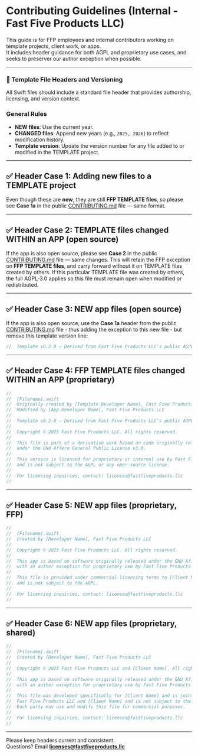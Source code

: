 # Contributing Guidelines (Internal - Fast Five Products LLC)

This guide is for FFP employees and internal contributors working on template projects, client work, or apps.  
It includes header guidance for both AGPL and proprietary use cases, and seeks to preserver our author exception when possible.

---

### 📄 Template File Headers and Versioning

All Swift files should include a standard file header that provides authorship, licensing, and version context.

### General Rules

- **NEW files**: Use the current year.
- **CHANGED files**: Append new years (e.g., `2025, 2026`) to reflect modification history.
- **Template version**: Update the version number for any file added to or modified in the TEMPLATE project.  

---

## ✅ Header Case 1: Adding new files to a TEMPLATE project

Even though these are **new**, they are still **FFP TEMPLATE files**, so please see **Case 1a** in the public [CONTRIBUTING.md](../CONTRIBUTING.md)  file — same format.

---

## ✅ Header Case 2: TEMPLATE files changed WITHIN an APP (open source)

If the app is also open source, please see **Case 2** in the public [CONTRIBUTING.md](../CONTRIBUTING.md)  file — same changes.  This will retain the FFP exception on **FFP TEMPLATE files**, and carry forward without it on TEMPLATE files created by others.  If this particular TEMPLATE file was created by others, the full AGPL-3.0 applies so this file must remain open when modified or redistributed.

---

## ✅ Header Case 3: NEW app files (open source)

If the app is also open source, use the **Case 1a** header from the public [CONTRIBUTING.md](../CONTRIBUTING.md)  file - thus adding the exception to this new file - but remove this template version line:
```swift
//  Template v0.2.0 — Derived from Fast Five Products LLC's public AGPL template.
```

---

## ✅ Header Case 4: FFP TEMPLATE files changed WITHIN an APP (proprietary)

```swift
//
//  [Filename].swift
//  Originally created by [Template Developer Name], Fast Five Products LLC
//  Modified by [App Developer Name], Fast Five Products LLC
//
//  Template v0.2.0 — Derived from Fast Five Products LLC's public AGPL template.
//
//  Copyright © 2025 Fast Five Products LLC. All rights reserved.
//
//  This file is part of a derivative work based on code originally released
//  under the GNU Affero General Public License v3.0.
//
//  This version is licensed for proprietary or internal use by Fast Five Products LLC,
//  and is not subject to the AGPL or any open-source license.
//
//  For licensing inquiries, contact: licenses@fastfiveproducts.llc
//
```

---

## ✅ Header Case 5: NEW app files (proprietary, FFP)

```swift
//
//  [Filename].swift
//  Created by [Developer Name], Fast Five Products LLC
//
//  Copyright © 2025 Fast Five Products LLC. All rights reserved.
//
//  This app is based on software originally released under the GNU Affero General Public License v3.0,
//  with an author exception for proprietary use by Fast Five Products LLC.
//
//  This file is provided under commercial licensing terms to [Client Name]
//. and is not subject to the AGPL.
//
//  For licensing inquiries, contact: licenses@fastfiveproducts.llc
//
```

---

## ✅ Header Case 6: NEW app files (proprietary, shared)

```swift
//
//  [Filename].swift
//  Created by [Developer Name], Fast Five Products LLC
//
//  Copyright © 2025 Fast Five Products LLC and [Client Name]. All rights reserved.
//
//  This app is based on software originally released under the GNU Affero General Public License v3.0,
//  with an author exception for proprietary use by Fast Five Products LLC.
//
//  This file was developed specifically for [Client Name] and is jointly owned by
//  Fast Five Products LLC and [Client Name] and is not subject to the AGPL.
//  Each party may use and modify this file for commercial purposes.
//
//  For licensing inquiries, contact: licenses@fastfiveproducts.llc
//
```

---

Please keep headers current and consistent.  
Questions? Email **licenses@fastfiveproducts.llc**
